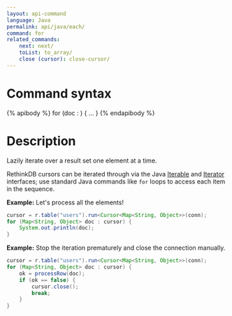 ```yaml
---
layout: api-command
language: Java
permalink: api/java/each/
command: for
related_commands:
    next: next/
    toList: to_array/
    close (cursor): close-cursor/
---
```


# Command syntax #

{% apibody %}
for (doc : <Cursor>) { ... }
{% endapibody %}

# Description #

Lazily iterate over a result set one element at a time.

RethinkDB cursors can be iterated through via the Java [Iterable][i1] and [Iterator][i2] interfaces; use standard Java commands like `for` loops to access each item in the sequence.

[i1]: https://docs.oracle.com/javase/8/docs/api/java/lang/Iterable.html
[i2]: https://docs.oracle.com/javase/8/docs/api/java/util/Iterator.html


__Example:__ Let's process all the elements!

```java
cursor = r.table("users").run<Cursor<Map<String, Object>>(conn);
for (Map<String, Object> doc : cursor) {
    System.out.println(doc);
}
```

__Example:__ Stop the iteration prematurely and close the connection manually.

```java
cursor = r.table("users").run<Cursor<Map<String, Object>>(conn);
for (Map<String, Object> doc : cursor) {
    ok = processRow(doc);
    if (ok == false) {
        cursor.close();
        break;
    }
}
```
